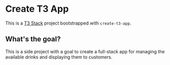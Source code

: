 # Create T3 App

This is a [T3 Stack](https://create.t3.gg/) project bootstrapped with `create-t3-app`.

## What's the goal? 

This is a side project with a goal to create a full-stack app for managing the available drinks and displaying them to customers. 

